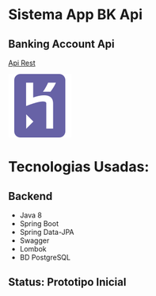 # Sistema App BK Api

## Banking Account Api

<a href="#">Api Rest</a>

<img src="./src/main/resources/static/img/heroku-icon.svg"/>

##
##

# Tecnologias Usadas:

## Backend

* Java 8
* Spring Boot
* Spring Data-JPA
* Swagger
* Lombok
* BD PostgreSQL


## Status: Prototipo Inicial
